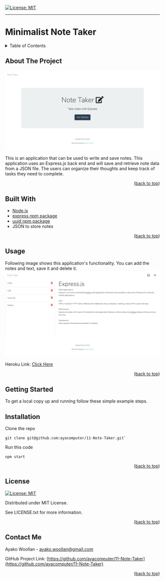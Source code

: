 
[![License: MIT](https://img.shields.io/badge/License-MIT-yellow.svg)](https://opensource.org/licenses/MIT)

---
  
# Minimalist Note Taker
<details>
  
<summary>Table of Contents</summary>

  
<ol>
  
<li>
  
<a href="#about-the-project">About The Project</a></li>

  
<ul>
  
<li><a href="#built-with">Built With</a></li>

<li><a href="#usage">Usage</a></>
</ul>

</li>

<li>

<a href="#getting-started">Getting Started</a>

<ul>

<li><a href="#installation">Installation</a>

</ul>

</li>
<li><a href="#license">License</a></>
  
<li><a href="#contact">Contact</a></>
  
</ol>
  
</details>

 ## About The Project


 ![ProductScreen Shot](./public//assets/product2.png)


 This is an application that can be used to write and save notes. This application uses an Express.js back end and will save and retrieve note data from a JSON file. The users can organize their thoughts and keep track of tasks they need to complete.

<p align = "right">(<a href="#top">back to top</a>)</>

 ## Built With
*  [Node.js](https://nodejs.org/) 
*  [express npm package](https://expressjs.com/) 
*  [uuid npm package](https://www.npmjs.com/package/uuid)  
*  JSON to store notes 
<p align = "right"> (<a href="#top">back to top</a>)</>

## Usage

  Following image shows this application's functionality.
  You can add the notes and text, save it and delete it.
 ![This is an image of the product.](./public//assets/product.png)

 Heroku Link: [Click Here](https://arcane-citadel-56010.herokuapp.com/)

<p align ="right">(<a href="#top">back to top</a>)</>

## Getting Started

To get a local copy up and running follow these simple example steps.

 ## Installation

Clone the repo
```
git clone git@github.com:ayacomputer/11-Note-Taker.git`
```
 Run this code
 ```
 npm start
 ```

<p align="right">(<a href="#top">back to top</a>)</>

## License

[![License: MIT](https://img.shields.io/badge/License-MIT-yellow.svg)](https://opensource.org/licenses/MIT)

Distributed under MIT License.

See LICENSE.txt for more information.

<p align ="right">(<a href="#top">back to top</a>)</>

 ## Contact Me

Ayako Woollan - ayako.woollan@gmail.com


GitHub Project Link: [https://github.com/ayacomputer/11-Note-Taker](https://github.com/ayacomputer/11-Note-Taker)

<p align="right">(<a href="#top">back to top</a>)</>
